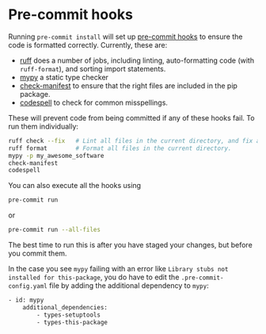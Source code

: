 # Pre-commit hooks

Running `pre-commit install` will set up [pre-commit hooks](https://pre-commit.com/) to ensure the code is
formatted correctly. Currently, these are:
* [ruff](https://github.com/charliermarsh/ruff) does a number of jobs, including linting, auto-formatting code (with `ruff-format`), and sorting import statements.
* [mypy](https://mypy.readthedocs.io/en/stable/index.html) a static type checker
* [check-manifest](https://github.com/mgedmin/check-manifest) to ensure that the right files are included in the pip package.
* [codespell](https://github.com/codespell-project/codespell) to check for common misspellings.


These will prevent code from being committed if any of these hooks fail. To run them individually:
```sh
ruff check --fix   # Lint all files in the current directory, and fix any fixable errors.
ruff format		   # Format all files in the current directory.
mypy -p my_awesome_software
check-manifest
codespell
```

You can also execute all the hooks using
```sh
pre-commit run
```
or
```sh
pre-commit run --all-files
```

 The best time to run this is after you have staged your changes, but before you commit them.

In the case you see `mypy` failing with an error like `Library stubs not installed for this-package`, you do have to edit the `.pre-commit-config.yaml` file by adding the additional dependency to `mypy`:
``` sh
- id: mypy
	additional_dependencies:
		- types-setuptools
		- types-this-package
```
